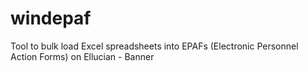 # windepaf
Tool to bulk load Excel spreadsheets into  EPAFs (Electronic Personnel Action Forms) on Ellucian - Banner
